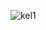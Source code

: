 ![kel1](https://user-images.githubusercontent.com/82179836/114129803-4d728300-98cd-11eb-8072-8263864691dc.gif)
